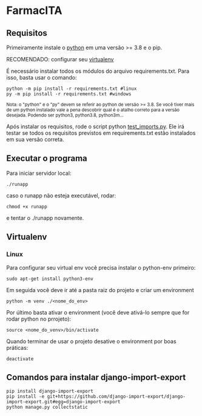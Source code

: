 # FarmacITA

## Requisitos

Primeiramente instale o [python](https://www.python.org/) em uma versão >= 3.8 e o pip.

RECOMENDADO: configurar seu [virtualenv](#Virtualenv)

É necessário instalar todos os módulos do arquivo requirements.txt. Para isso, basta usar o comando:

```shell
python -m pip install -r requirements.txt #linux
py -m pip install -r requirements.txt #windows
```

<sub> Nota: o "python" e o "py" devem se referir ao python de versão >= 3.8. Se você tiver mais de um python instalado vale a pena descobrir qual é o atalho correto para a versão desejada. Podendo ser python3, python3.8, python3m...</sub>

Após instalar os requisitos, rode o script python [test_imports.py](testes/test_imports.py). Ele irá testar se todos os requisitos previstos em requirements.txt estão instalados em sua versão correta.

## Executar o programa

Para iniciar servidor local:

```shell
./runapp  
```

caso o runapp não esteja executável, rodar:

```shell
chmod +x runapp
```

e tentar o ./runapp novamente.

## Virtualenv

### Linux

Para configurar seu virtual env você precisa instalar o python-env primeiro:

```shell
sudo apt-get install python3-env
```

Em seguida você deve ir até a pasta raiz do projeto e criar um environment

```shell
python -m venv ./<nome_do_env>
```

Por último basta ativar o environment (você deve ativá-lo sempre que for rodar python no prrojeto):

```shell
source <nome_do_venv>/bin/activate
```

Quando terminar de usar o projeto desative o environment por boas práticas:

```shell
deactivate
```


## Comandos para instalar django-import-export
```shell
pip install django-import-export
pip install -e git+https://github.com/django-import-export/django-import-export.git#egg=django-import-export
python manage.py collectstatic
```
